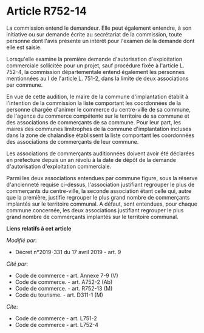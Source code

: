 # Article R752-14

La commission entend le demandeur. Elle peut également entendre, à son initiative ou sur demande écrite au secrétariat de la
commission, toute personne dont l'avis présente un intérêt pour l'examen de la demande dont elle est saisie. 

Lorsqu'elle examine la première demande d'autorisation d'exploitation commerciale sollicitée pour un projet, sauf procédure
fixée à l'article L. 752-4, la commission départementale entend également les personnes mentionnées au I de l'article L.
751-2, dans la limite de deux associations par commune. 

En vue de cette audition, le maire de la commune d'implantation établit à l'intention de la commission la liste comportant
les coordonnées de la personne chargée d'animer le commerce du centre-ville de sa commune, de l'agence du commerce compétente
sur le territoire de sa commune et des associations de commerçants de sa commune. Pour leur part, les maires des communes
limitrophes de la commune d'implantation incluses dans la zone de chalandise établissent la liste comportant les coordonnées
des associations de commerçants de leur commune. 

Les associations de commerçants auditionnées doivent avoir été déclarées en préfecture depuis un an révolu à la date de dépôt
de la demande d'autorisation d'exploitation commerciale. 

Parmi les deux associations entendues par commune figure, sous la réserve d'ancienneté requise ci-dessus, l'association
justifiant regrouper le plus de commerçants du centre-ville, la seconde association étant celle qui, autre que la première,
justifie regrouper le plus grand nombre de commerçants implantés sur le territoire communal. A défaut, sont entendues, pour
chaque commune concernée, les deux associations justifiant regrouper le plus grand nombre de commerçants implantés sur le
territoire communal.

**Liens relatifs à cet article**

_Modifié par_:

  - Décret n°2019-331 du 17 avril 2019 - art. 9

_Cité par_:

  - Code de commerce - art. Annexe 7-9 (V)
  - Code de commerce. - art. A752-2 (Ab)
  - Code de commerce. - art. R752-13 (M)
  - Code du tourisme. - art. D311-1 (M)

_Cite_:

  - Code de commerce - art. L751-2
  - Code de commerce - art. L752-4
